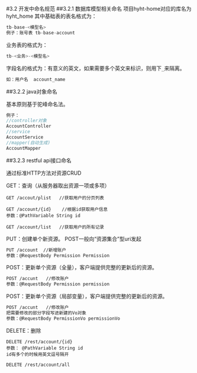 #3.2 开发中命名规范
##3.2.1 数据库模型相关命名
项目hyht-home对应的库名为hyht_home
其中基础表的表名格式为：
```java
tb-base-<模型名>
例子：账号表 tb-base-account
```
业务表的格式为：

```java
tb-<业务>-<模型名>
```

字段名的格式为：有意义的英文，如果需要多个英文来标识，则用下`_`来隔离。

```java
如：用户名  account_name 
```

##3.2.2  java对象命名

基本原则基于驼峰命名法。

```java
例子：
//controller对象
AccountController
//service
AccountService
//mapper(自动生成)
AccountMapper
```

##3.2.3 restful api接口命名

通过标准HTTP方法对资源CRUD

GET：查询（从服务器取出资源一项或多项）

```
GET /accout/plist   //获取用户的分页列表

GET /account/{id}    //根据id获取用户信息
参数：@PathVariable String id

GET /account/list   //获取用户的所有记录
```

PUT：创建单个新资源。 POST一般向“资源集合”型uri发起

```html
PUT /account  //新增账户
参数：@RequestBody Permission Permission
```

POST：更新单个资源（全量），客户端提供完整的更新后的资源。

```html
POST /accunt   //修改账户
参数：@RequestBody Permission permission
```
POST：更新单个资源（局部变量），客户端提供完整的更新后的资源。

```html
POST /accunt   //修改账户
把需要修改的部分字段写进新建的Vo对象
参数：@RequestBody PermissionVo permissionVo
```
DELETE：删除

```
DELETE /rest/account/{id}
参数： @PathVariable String id
id有多个的时候用英文逗号隔开

DELETE /rest/account/all 
```

